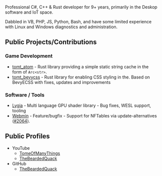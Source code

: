 Professional C#, C++ & Rust developer for 9+ years, primarily in the Deskop software and IoT space.

Dabbled in VB, PHP, JS, Python, Bash, and have some limited experience with Linux and Windows diagnostics and administration.

## Public Projects/Contributions

### Game Development
- [tomt_atom][proj-tomtatom] - Rust library providing a simple static string cache in the form of `Arc<str>`.
- [tomt_bevycss][proj-tomtbevycss] - Rust library for enabling CSS styling in the. Based on BevyECSS with fixes, updates and improvements

### Software / Tools
- [Lygia][proj-lygia] - Multi language GPU shader library - Bug fixes, WESL support, tooling
- [Webmin][proj-webmin] - Feature/bugfix - Support for NFTables via update-alternatives ([#2064](https://github.com/webmin/webmin/pull/2064)).

## Public Profiles
- YouTube
  - [TomeOfManyThings][tomt-youtube]
  - [TheBeardedQuack][tbq-youtube]
- GitHub
  - [TheBeardedQuack][tbq-github]

[tbq-github]: https://github.com/TheBeardedQuack/
[tbq-youtube]: https://www.youtube.com/@TheBeardedQuack
[tomt-youtube]: https://www.youtube.com/c/TomeOfManyThings
[proj-tomtatom]: https://github.com/TheBeardedQuack/tomt_atom
[proj-tomtbevycss]: https://github.com/TheBeardedQuack/tomt_bevycss
[proj-lygia]: https://github.com/patriciogonzalezvivo/lygia
[proj-webmin]: https://github.com/webmin/webmin

